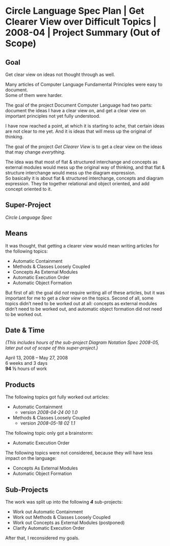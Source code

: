 ﻿Circle Language Spec Plan | Get Clearer View over Difficult Topics | 2008-04 | Project Summary (Out of Scope)
=============================================================================================================


Goal
----

Get clear view on ideas not thought through as well.

Many articles of Computer Language Fundamental Principles were easy to document.  
Some of them were harder.

The goal of the project Document Computer Language had two parts: document the ideas I have a clear view on, and get a clear view on important principles not yet fully understood.

I have now reached a point, at which it is starting to ache, that certain ideas are not clear to me yet. And it is ideas that will mess up the original of thinking.

The goal of the project *Get Clearer View* is to get a clear view on the ideas that may change *everything*.

The idea was that most of flat & structured interchange and concepts as external modules would mess up the original way of thinking, and that flat & structure interchange would mess up the diagram expression.  
So basically it is about flat & structured interchange, concepts and diagram expression. They tie together relational and object oriented, and add concept oriented to it.


Super-Project
-------------

*Circle Language Spec*


Means
-----

It was thought, that getting a clearer view would mean writing articles for the following topics:

- Automatic Containment
- Methods & Classes Loosely Coupled
- Concepts As External Modules
- Automatic Execution Order
- Automatic Object Formation

But first of all: the goal did *not* require writing all of these articles, but it was important for me to get a *clear view* on the topics. Second of all, some topics didn’t need to be worked out at all: concepts as external modules didn’t need to be worked out, and automatic object formation did not need to be worked out.


Date & Time
-----------

*(This includes hours of the sub-project Diagram Notation Spec 2008-05, later put out of scope of this super-project.)*

April 13, 2008 – May 27, 2008  
6 weeks and 3 days  
__94 ½__ hours of work


Products
--------

The following topics got fully worked out articles:

- Automatic Containment
    - version  *2008-04-24 00  1.0*
- Methods & Classes Loosely Coupled
    - version  *2008-05-18 02  1.1*

The following topic only got a brainstorm:

- Automatic Execution Order

The following topics were not considered, because they will have less impact on the language:

- Concepts As External Modules
- Automatic Object Formation


Sub-Projects
------------

The work was split up into the following __*4*__  sub-projects:

- Work out Automatic Containment
- Work out Methods & Classes Loosely Coupled
- Work out Concepts as External Modules (postponed)
- Clarify Automatic Execution Order

After that, I reconsidered my goals.